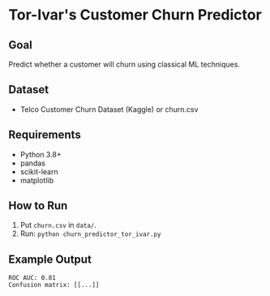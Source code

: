 # Tor-Ivar's Customer Churn Predictor

## Goal
Predict whether a customer will churn using classical ML techniques.

## Dataset
- Telco Customer Churn Dataset (Kaggle) or churn.csv

## Requirements
- Python 3.8+
- pandas
- scikit-learn
- matplotlib

## How to Run
1. Put `churn.csv` in `data/`.
2. Run: `python churn_predictor_tor_ivar.py`

## Example Output
```
ROC AUC: 0.81
Confusion matrix: [[...]]
```
